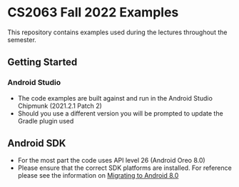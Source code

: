 # CS2063 Fall 2022 Examples

This repository contains examples used during the lectures throughout the semester.

## Getting Started

### Android Studio
* The code examples are built against and run in the Android Studio Chipmunk (2021.2.1 Patch 2)
* Should you use a different version you will be prompted to update the Gradle plugin used

## Android SDK
* For the most part the code uses API level 26 (Android Oreo 8.0)
* Please ensure that the correct SDK platforms are installed.  For reference please see the information on [Migrating to Android 8.0](https://developer.android.com/about/versions/oreo/android-8.0-migration#bfa)
